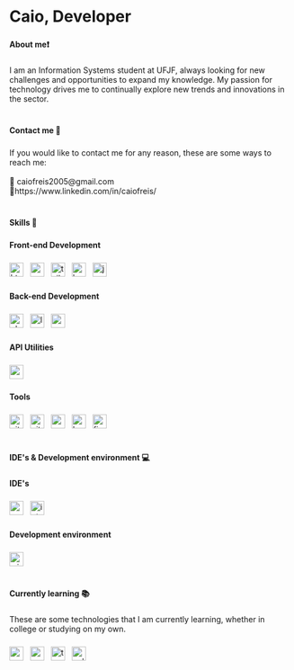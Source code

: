 <h1 align="left">Caio, Developer</h1>

###

<h4 align="left">About me❗</h4>

###

<p align="left">I am an Information Systems student at UFJF, always looking for new challenges and opportunities to expand my knowledge. My passion for technology drives me to continually explore new trends and innovations in the sector.</p>

###

<h1 align="left"></h1>

###

<h4 align="left">Contact me 📧</h4>

###

<p align="left">If you would like to contact me for any reason, these are some ways to reach me:<br><br>📌 caiofreis2005@gmail.com<br>📌https://www.linkedin.com/in/caiofreis/</p>

###

<h1 align="left"></h1>

###

<h4 align="left">Skills 🔧</h4>

###

<h4 align="left">Front-end Development</h4>

###

<div align="left">
  <img src="https://img.shields.io/badge/HTML5-E34F26?logo=html5&logoColor=white&style=for-the-badge" height="25" alt="html5 logo"  />
  <img width="4" />
  <img src="https://img.shields.io/badge/CSS3-1572B6?logo=css3&logoColor=white&style=for-the-badge" height="25" alt="css3 logo"  />
  <img width="4" />
  <img src="https://img.shields.io/badge/Tailwind CSS-06B6D4?logo=tailwindcss&logoColor=black&style=for-the-badge" height="25" alt="tailwindcss logo"  />
  <img width="4" />
  <img src="https://img.shields.io/badge/Bootstrap-7952B3?logo=bootstrap&logoColor=white&style=for-the-badge" height="25" alt="bootstrap logo"  />
  <img width="4" />
  <img src="https://img.shields.io/badge/JavaScript-F7DF1E?logo=javascript&logoColor=black&style=for-the-badge" height="25" alt="javascript logo"  />
</div>

###

<h4 align="left">Back-end Development</h4>

###

<div align="left">
  <img src="https://img.shields.io/badge/PHP-777BB4?logo=php&logoColor=black&style=for-the-badge" height="25" alt="php logo"  />
  <img width="4" />
  <img src="https://img.shields.io/badge/Laravel-FF2D20?logo=laravel&logoColor=white&style=for-the-badge" height="25" alt="laravel logo"  />
  <img width="4" />
  <img src="https://img.shields.io/badge/MySQL-4479A1?logo=mysql&logoColor=white&style=for-the-badge" height="25" alt="mysql logo"  />
</div>

###

<h4 align="left">API Utilities</h4>

###

<div align="left">
  <img src="https://img.shields.io/badge/Postman-FF6C37?logo=postman&logoColor=black&style=for-the-badge" height="25" alt="postman logo"  />
</div>

###

<h4 align="left">Tools</h4>

###

<div align="left">
  <img src="https://img.shields.io/badge/Git-F05032?logo=git&logoColor=white&style=for-the-badge" height="25" alt="git logo"  />
  <img width="4" />
  <img src="https://img.shields.io/badge/GitHub-181717?logo=github&logoColor=white&style=for-the-badge" height="25" alt="github logo"  />
  <img width="4" />
  <img src="https://img.shields.io/badge/Composer-885630?logo=composer&logoColor=white&style=for-the-badge" height="25" alt="composer logo"  />
  <img width="4" />
  <img src="https://img.shields.io/badge/GNU Bash-4EAA25?logo=gnubash&logoColor=white&style=for-the-badge" height="25" alt="bash logo"  />
  <img width="4" />
  <img src="https://img.shields.io/badge/Figma-F24E1E?logo=figma&logoColor=white&style=for-the-badge" height="25" alt="figma logo"  />
</div>

###

<h1 align="left"></h1>

###

<h4 align="left">IDE's & Development environment 💻</h4>

###

<h4 align="left">IDE's</h4>

###

<div align="left">
  <img src="https://img.shields.io/badge/Visual Studio Code-007ACC?logo=visualstudiocode&logoColor=white&style=for-the-badge" height="25" alt="vscode logo"  />
  <img width="4" />
  <img src="https://img.shields.io/badge/IntelliJ IDEA-000000?logo=intellijidea&logoColor=white&style=for-the-badge" height="25" alt="intellijidea logo"  />
</div>

###

<h4 align="left">Development environment</h4>

###

<div align="left">
  <img src="https://img.shields.io/badge/Windows-0078D6?logo=windows&logoColor=white&style=for-the-badge" height="25" alt="windows8 logo"  />
</div>

###

<h1 align="left"></h1>

###

<h4 align="left">Currently learning 📚</h4>

###

<p align="left">These are some technologies that I am currently learning, whether in college or studying on my own.</p>

###

<div align="left">
  <img src="https://img.shields.io/badge/React-61DAFB?logo=react&logoColor=black&style=for-the-badge" height="25" alt="react logo"  />
  <img width="4" />
  <img src="https://img.shields.io/badge/Vue.js-4FC08D?logo=vuedotjs&logoColor=black&style=for-the-badge" height="25" alt="vuejs logo"  />
  <img width="4" />
  <img src="https://img.shields.io/badge/TypeScript-3178C6?logo=typescript&logoColor=white&style=for-the-badge" height="25" alt="typescript logo"  />
  <img width="4" />
  <img src="https://img.shields.io/badge/C++-00599C?logo=cplusplus&logoColor=white&style=for-the-badge" height="25" alt="cplusplus logo"  />
</div>
